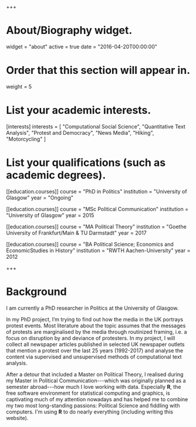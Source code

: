 +++
# About/Biography widget.
widget = "about"
active = true
date = "2016-04-20T00:00:00"

# Order that this section will appear in.
weight = 5

# List your academic interests.
[interests]
  interests = [
    "Computational Social Science",
    "Quantitative Text Analysis",
    "Protest and Democracy",
    "News Media",
    "Hiking",
    "Motorcycling"
]

# List your qualifications (such as academic degrees).
[[education.courses]]
  course = "PhD in Politics"
  institution = "University of Glasgow"
  year = "Ongoing"

[[education.courses]]
  course = "MSc Political Communication"
  institution = "University of Glasgow"
  year = 2015

[[education.courses]]
  course = "MA Political Theory"
  institution = "Goethe University of Frankfurt/Main & TU Darmstadt"
  year = 2017
  
[[education.courses]]
  course = "BA Political Science; Economics and EconomicStudies in History"
  institution = "RWTH Aachen-University"
  year = 2012
 
+++

# Background

I am currently a PhD researcher in Politics at the University of Glasgow.

In my PhD project, I’m trying to find out how the media in the UK portrays protest events. Most literature about the topic assumes that the messages of protests are marginalised by the media through routinized framing, i.e. a focus on disruption by and deviance of protesters. 
In my project, I will collect all newspaper articles published in selected UK newspaper outlets that mention a protest over the last 25 years (1992-2017) and analyse the content via supervised and unsupervised methods of computational text analysis.

After a detour that included a Master on Political Theory, I realised during my Master in Political Communication---which was originally planned as a semester abroad---how much I love working with data. 
Especially **R**, the free software environment for statistical computing and graphics, is captivating much of my attention nowadays and has helped me to combine my two most long-standing passions: Political Science and fiddling with computers. I'm using **R** to do nearly everything (including writing this website).
